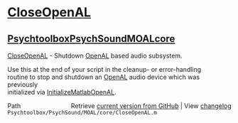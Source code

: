 # [CloseOpenAL](CloseOpenAL)
## [Psychtoolbox](Psychtoolbox)[PsychSound](PsychSound)[MOAL](MOAL)[core](core)

[CloseOpenAL](CloseOpenAL) - Shutdown [OpenAL](OpenAL) based audio subsystem.  
  
Use this at the end of your script in the cleanup- or error-handling  
routine to stop and shutdown an [OpenAL](OpenAL) audio device which was previously  
initialized via [InitializeMatlabOpenAL](InitializeMatlabOpenAL).  




<div class="code_header" style="text-align:right;">
  <span style="float:left;">Path&nbsp;&nbsp;</span> <span class="counter">Retrieve <a href=
  "https://raw.github.com/Psychtoolbox-3/Psychtoolbox-3/beta/Psychtoolbox/PsychSound/MOAL/core/CloseOpenAL.m">current version from GitHub</a> | View <a href=
  "https://github.com/Psychtoolbox-3/Psychtoolbox-3/commits/beta/Psychtoolbox/PsychSound/MOAL/core/CloseOpenAL.m">changelog</a></span>
</div>
<div class="code">
  <code>Psychtoolbox/PsychSound/MOAL/core/CloseOpenAL.m</code>
</div>

